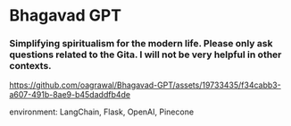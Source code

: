 ﻿# Bhagavad GPT
### Simplifying spiritualism for the modern life. Please only ask questions related to the Gita. I will not be very helpful in other contexts.



https://github.com/oagrawal/Bhagavad-GPT/assets/19733435/f34cabb3-a607-491b-8ae9-b45daddfb4de



environment: LangChain, Flask, OpenAI, Pinecone
